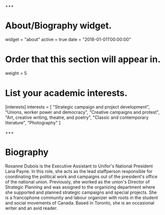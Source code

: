 +++
# About/Biography widget.
widget = "about"
active = true
date = "2018-01-01T00:00:00"

# Order that this section will appear in.
weight = 5

# List your academic interests.
[interests]
  interests = [
	"Strategic campaign and project development",
	"Unions, worker power and democracy",
	"Creative campaigns and protest",
	"Art, creative writing, theatre, and poetry",
	"Classic and contemporary literature",
	"Photography"
  ]


 
+++

# Biography

Roxanne Dubois is the Executive Assistant to Unifor's National President Lana Payne. In this role, she acts as the lead staffperson responsible for coordinating the political work and campaigns out of the president's office of the national union. Previously, she worked as the union's Director of Strategic Planning and was assigned to the organizing department where she supported and planned strategic campaigns and special projects. She is a francophone community and labour organizer with roots in the student and social movements of Canada. Based in Toronto, she is an occasional writer and an avid reader. 
